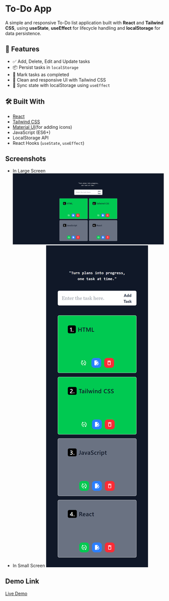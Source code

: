 # To-Do App

A simple and responsive To-Do list application built with **React** and **Tailwind CSS**, using **useState**, **useEffect** for lifecycle handling and **localStorage** for data persistence.

## 🚀 Features

- ✅ Add, Delete, Edit and Update tasks
- 📦 Persist tasks in `localStorage`
- 🎯 Mark tasks as completed
- 🌙 Clean and responsive UI with Tailwind CSS
- 🔄 Sync state with localStorage using `useEffect`

## 🛠️ Built With

- [React](https://reactjs.org/)
- [Tailwind CSS](https://tailwindcss.com/)
- [Material UI](https://mui.com/material-ui/material-icons/)(for adding icons)
- JavaScript (ES6+)
- LocalStorage API
- React Hooks (`useState`, `useEffect`)

## Screenshots

- In Large Screen
  ![alt text](todo_lg.png)
- In Small Screen
  ![alt text](todo_sm.png)

## Demo Link

[Live Demo](https://r-react-todoapp.netlify.app/)
